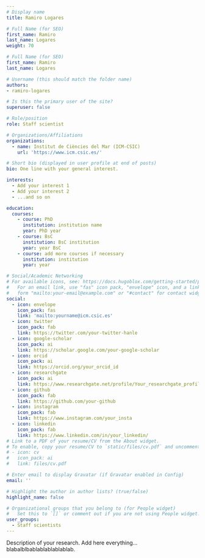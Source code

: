 ```yaml
---
# Display name
title: Ramiro Logares

# Full Name (for SEO)
first_name: Ramiro
last_name: Logares
weight: 70

# Full Name (for SEO)
first_name: Ramiro
last_name: Logares

# Username (this should match the folder name)
authors:
- ramiro-logares

# Is this the primary user of the site?
superuser: false

# Role/position
role: Staff scientist

# Organizations/Affiliations
organizations:
  - name: Institut de Ciències del Mar (ICM-CSIC)
    url: 'https://www.icm.csic.es/'

# Short bio (displayed in user profile at end of posts)
bio: One line with your general interest.

interests:
  - Add your interest 1
  - Add your interest 2
  - ...and so on

education:
  courses:
    - course: PhD 
      institution: institution name
      year: PhD year
    - course: BsC
      institution: BsC institution
      year: year BsC
    - course: add more courses if necessary
      institution: institution
      year: year

# Social/Academic Networking
# For available icons, see: https://docs.hugoblox.com/getting-started/page-builder/#icons
#   For an email link, use "fas" icon pack, "envelope" icon, and a link in the
#   form "mailto:your-email@example.com" or "#contact" for contact widget.
social:
  - icon: envelope
    icon_pack: fas
    link: 'mailto:yourname@icm.csic.es'
  - icon: twitter
    icon_pack: fab
    link: https://twitter.com/your-twitter-hanle
  - icon: google-scholar
    icon_pack: ai
    link: https://scholar.google.com/your-google-scholar
  - icon: orcid
    icon_pack: ai
    link: https://orcid.org/your_orcid_id
  - icon: researchgate
    icon_pack: ai
    link: https://www.researchgate.net/profile/Your_researchgate_profile
  - icon: github
    icon_pack: fab
    link: https://github.com/your-github
  - icon: instagram
    icon_pack: fab
    link: https://www.instagram.com/your_insta
  - icon: linkedin
    icon_pack: fab
    link: https://www.linkedin.com/in/your_linkedin/
# Link to a PDF of your resume/CV from the About widget.
# To enable, copy your resume/CV to `static/files/cv.pdf` and uncomment the lines below.
# - icon: cv
#   icon_pack: ai
#   link: files/cv.pdf

# Enter email to display Gravatar (if Gravatar enabled in Config)
email: ''

# Highlight the author in author lists? (true/false)
highlight_name: false

# Organizational groups that you belong to (for People widget)
#   Set this to `[]` or comment out if you are not using People widget.
user_groups:
  - Staff scientists
---
```


Description of your research. Add here everything... blabalblbablablablablablab.
